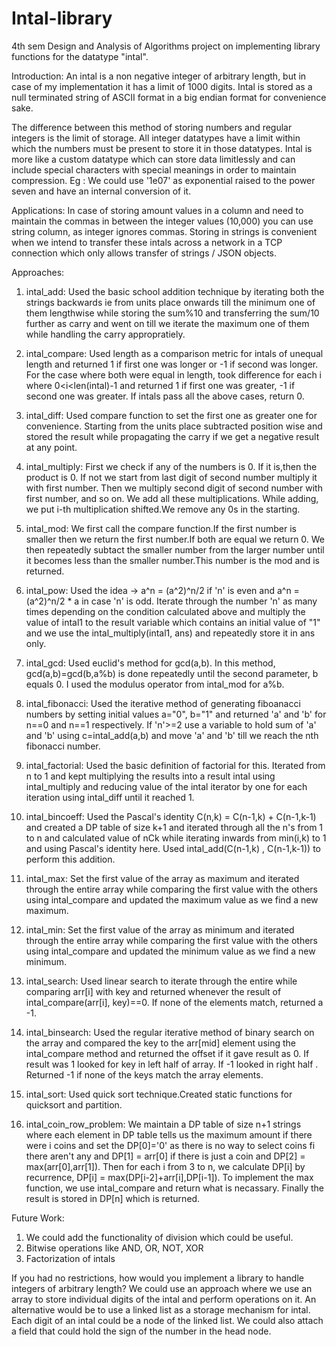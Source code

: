 # Intal-library
4th sem Design and Analysis of Algorithms project on implementing library functions for the datatype "intal".

Introduction:
An intal is a non negative integer of arbitrary length, but in case of my implementation it has a limit of 1000 digits. Intal is stored as a null terminated string of ASCII format in a big endian format for convenience sake.

The difference between this method of storing numbers and regular integers is the limit of storage. All integer datatypes have a limit within which the numbers must be present to store it in those datatypes. Intal is more like a custom datatype which can store data limitlessly and can include special characters with special meanings in order to maintain compression. Eg : We could use '1e07' as exponential raised to the power seven and have an internal conversion of it.

Applications:
In case of storing amount values in a column and need to maintain the commas in between the integer values (10,000) you can use string column, as integer ignores commas.
Storing in strings is convenient when we intend to transfer these intals across a network in a TCP connection which only allows transfer of strings / JSON objects.


Approaches:
1) intal_add: Used the basic school addition technique by  iterating both the strings backwards ie from units place onwards till the minimum one of them lengthwise while storing the sum%10 and transferring the sum/10 further as carry and went on till we iterate the maximum one of them while handling the carry appropratiely. 

2) intal_compare: Used length as a comparison metric for intals of unequal length and returned 1 if first one was longer or -1 if second was longer. For the case where both were equal in length, took difference for each i where 0<i<len(intal)-1 and returned 1 if first one was greater, -1 if second one was greater. If intals pass all the above cases, return 0.

3) intal_diff: Used compare function to set the first one as greater one for convenience. Starting from the units place subtracted position wise and stored the result while propagating the carry if we get a negative result at any point. 

4) intal_multiply: First we check if any of the numbers is 0. If it is,then the product is 0. If not we start from last digit of second number multiply it with first number. Then we multiply second digit of second number with first number, and so on. We add all these multiplications. While adding, we put i-th multiplication shifted.We remove any 0s in the starting. 

5) intal_mod: We first call the compare function.If the first number is smaller then we return the first number.If both are equal we return 0.
We then repeatedly subtact the smaller number from the larger number until it becomes less than the smaller number.This number is the mod and is returned.

6) intal_pow: Used the idea -> a^n = (a^2)^n/2 if 'n' is even and a^n = (a^2)^n/2 * a in case 'n' is odd. Iterate through the number 'n' as many times depending on the condition calculated above and multiply the value of intal1 to the result variable which contains an initial value of "1" and we use the intal_multiply(intal1, ans) and repeatedly store it in ans only.



7) intal_gcd: Used euclid's method for gcd(a,b). In this method, gcd(a,b)=gcd(b,a%b) is done repeatedly until the second parameter, b equals 0. I used the modulus operator from intal_mod for a%b.



8) intal_fibonacci: Used the iterative method of generating fiboanacci numbers by setting initial values a="0", b="1" and returned 'a' and 'b' for n==0 and n==1 respectively. If 'n'>=2 use a variable to hold sum of 'a' and 'b' using c=intal_add(a,b) and move 'a' and 'b' till we reach the nth fibonacci number.

9) intal_factorial: Used the basic definition of factorial for this. Iterated from n to 1 and kept multiplying the results into a result intal using intal_multiply and reducing value of the intal iterator by one for each iteration using intal_diff until it reached 1.

10) intal_bincoeff: Used the Pascal's identity C(n,k) = C(n-1,k) + C(n-1,k-1) and created a DP table of size k+1 and iterated through all the n's from 1 to n and calculated value of nCk while iterating inwards from min(i,k) to 1 and using Pascal's identity here. Used intal_add(C(n-1,k) , C(n-1,k-1)) to perform this addition.

11) intal_max: Set the first value of the array as maximum and iterated through the entire array while comparing the first value with the others using intal_compare and updated the maximum value as we find a new maximum. 

12) intal_min: Set the first value of the array as minimum and iterated through the entire array while comparing the first value with the others using intal_compare and updated the minimum value as we find a new minimum. 

13) intal_search: Used linear search to iterate through the entire while comparing arr[i] with key and returned whenever the result of intal_compare(arr[i], key)==0. If none of the elements match, returned a -1.

14) intal_binsearch: Used the regular iterative method of binary search on the array and compared the key to the arr[mid] element using the intal_compare method and returned the offset if it gave result as 0. If result was 1 looked for key in left half of array. If -1 looked in right half . Returned -1 if none of the keys match the array elements.

15) intal_sort: Used quick sort technique.Created static functions for quicksort and partition.

16) intal_coin_row_problem: We maintain a DP table of size n+1 strings where each element in DP table tells us the maximum amount if there were i coins and set the DP[0]='0' as there is no way to select coins fi there aren't any and DP[1] = arr[0] if there is just a coin and DP[2] = max(arr[0],arr[1]). Then for each i from 3 to n, we calculate DP[i] by recurrence, DP[i] = max(DP[i-2]+arr[i],DP[i-1]). To implement the max function, we use intal_compare and return what is necassary. Finally the result is stored in DP[n] which is returned.

Future Work:
1) We could add the functionality of division which could be useful.
2) Bitwise operations like AND, OR, NOT, XOR
3) Factorization of intals

If you had no restrictions, how would you implement a library to handle integers of arbitrary length?
We could use an approach where we use an array to store individual digits of the intal and perform operations on it.
An alternative would be to use a linked list as a storage mechanism for intal. Each digit of an intal could be a node of the linked list. We could also attach a field that could hold the sign of the number in the head node.



